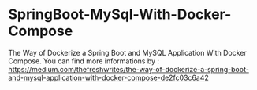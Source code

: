 # SpringBoot-MySql-With-Docker-Compose
The Way of Dockerize a Spring Boot and MySQL Application With Docker Compose.
You can find more informations by : https://medium.com/thefreshwrites/the-way-of-dockerize-a-spring-boot-and-mysql-application-with-docker-compose-de2fc03c6a42
